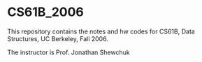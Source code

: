 # CS61B_2006
This repository contains the notes and hw codes for CS61B, Data Structures, UC Berkeley, Fall 2006. 


The instructor is Prof. Jonathan Shewchuk
